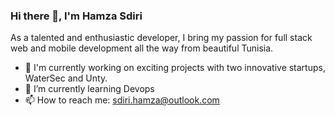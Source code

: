 ### Hi there 👋, I'm Hamza Sdiri

<!--
**hamzasdiri/hamzasdiri** is a ✨ _special_ ✨ repository because its `README.md` (this file) appears on your GitHub profile.

Here are some ideas to get you started:-->
As a talented and enthusiastic developer, I bring my passion for full stack web and mobile development all the way from beautiful Tunisia.
- 🔭 I'm currently working on exciting projects with two innovative startups, WaterSec and Unty. 
- 🌱 I’m currently learning Devops
- 📫 How to reach me: sdiri.hamza@outlook.com

